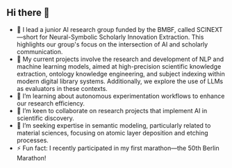 ## Hi there 👋

- 👥 I lead a junior AI research group funded by the BMBF, called SCINEXT—short for Neural-Symbolic Scholarly Innovation Extraction. This highlights our group's focus on the intersection of AI and scholarly communication.
- 🔭 My current projects involve the research and development of NLP and machine learning models, aimed at high-precision scientific knowledge extraction, ontology knowledge engineering, and subject indexing within modern digital library systems. Additionally, we explore the use of LLMs as evaluators in these contexts.
- 🌱 I’m learning about autonomous experimentation workflows to enhance our research efficiency.
- 👯 I’m keen to collaborate on research projects that implement AI in scientific discovery.
- 🤔 I’m seeking expertise in semantic modeling, particularly related to material sciences, focusing on atomic layer deposition and etching processes.
- ⚡ Fun fact: I recently participated in my first marathon—the 50th Berlin Marathon!


<!--
**jd-coderepos/jd-coderepos** is a ✨ _special_ ✨ repository because its `README.md` (this file) appears on your GitHub profile.

Here are some ideas to get you started:
- 💬 Ask me about ...
- 📫 How to reach me: ...
- 😄 Pronouns: ...

-->
